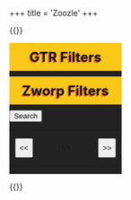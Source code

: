 +++
title = 'Zoozle'
+++

{{<rawhtml>}}
<script src='https://code.jquery.com/jquery-3.6.0.min.js'></script>
<script src="https://cdnjs.cloudflare.com/ajax/libs/three.js/0.159.0/three.min.js" integrity="sha512-OviGQIoFPxWNbGybQNprasilCxjtXNGCjnaZQvDeCT0lSPwJXd5TC3usI/jsWepKW9lZLZ1ob1q/Vy4MnlTt7g==" crossorigin="anonymous" referrerpolicy="no-referrer"></script>
<link rel="stylesheet" href="https://cdnjs.cloudflare.com/ajax/libs/font-awesome/6.5.1/css/all.min.css">
<script src='/toolkist.js'></script>
<script src='/toolkist_color.js'></script>
<script src='/toolkist_fs.js'></script>
<script src='/toolkist_playlist.js'></script>
<script src='/toolkist.zworpshop.js'></script>
<script src='/toolkist.zoozle.js'></script>
<script src='/toolkist.apisearch.js'></script>
<script src='/toolkist.apimanager.js'></script>
<style>
    #content{
        display: flex;
        flex-direction: row;
    }
    #left_container{
        width: 200px;
        background-color: rgb(34,34,34);
    }
    #results_container
    {
        flex: 1;
        padding: 5px;
    }
    .filtersHeader
    {
        width: 100%;
        height: 50px;
        position: relative;
        background-color: rgb(251, 199, 25); 
    }
    .filtersHeader h2
    {
        position: absolute;
        top: 50%;
        left: 50%;
        transform: translate(-50%, -50%);
        margin: 0;
        white-space:nowrap;
        font-size: 24px;
        color: rgb(17,17,17);
        text-shadow: -2px 2px 1px rgb(239, 107, 35);
        font-weight: bold;
    }
    .filterHolder
    {
        padding: 5px;
    }
    .filterRow
    {
        margin-bottom: 5px;
    }
    .filterEnableButton
    {
        padding: 3px;
        width: 30px;
        height: 30px;
        margin-right: 5px;
    }
    #pageControls{
        display: flex;
        flex-direction: row;
        height: 35px;
    }
    #pageControls input{
        margin-left: 10px;
        margin-right: 10px;
    }
    #pageControls span
    {
        position: absolute;
        top: 50%;
        left: 50%;
        transform: translate(-50%, -50%);
    }
    #pageNumberHolder
    {
        position:relative;
        flex: 1;
        height: 100%;
    }
    .level-row {
        display: flex;
        align-items: center;
        border-radius: 8px;
        overflow: hidden;
        background-color: rgb(34,34,34);
        margin:3px;
    }
    .level-image {
        flex-shrink: 0;
        width: 120px;
        height: 100%;
        object-fit: cover;
    }
    .level-content {
        padding: 2px;
        padding-left: 10px;
        flex-grow: 1;
        color: rgb(251, 199, 25);
    }
    .points-box {
        margin: 5px 10px;
        background-color: rgb(251, 199, 25);
        color: white;
        border-radius: 5px;
        height: 40px;
        padding: 0px 5px;
        box-sizing: border-box;
        line-height: 40px;
        color: rgb(17,17,17);
    }
    .addLevelButton
    {
        margin: 5px 10px;
        /*background-color: rgb(251, 199, 25);*/
        background-color: grey;
        color: white;
        border-radius: 5px;
        width: 40px;
        font-size: 32px;
        height: 40px;
        padding: 0px 5px;
        box-sizing: border-box;
        line-height: 40px;
        color: rgb(17,17,17);
        text-align:center;    
        user-select: none;    
    }
    /*
    .addLevelButton:hover
    {
        background-color: rgb(239, 107, 35);
        cursor:pointer;
    }
    */
    .level-name {
        margin-top: 0;
    }
    .level-author, .level-validation-time {
        height: 20px;     
    }
    .level-validation-time span{
        line-height: 20px;
        padding-bottom: 3px;
        height: 100%;
    }
    .level-validation-time img{
        height: 100%;
    }
    .byPrefix{
        color:rgb(239, 107, 35);
    }
    #results_container
    {
        overflow-y:auto;
        position:relative;
    }
    .steam-button {
        padding: 5px 10px;
        color: white;
        border: none;
        border-radius: 5px;
        cursor: pointer;
        width: 40px;
        height: 40px;
    }
    #imagePreviewOverlay {
        display: none; /* Hidden by default */
        position: absolute; /* Changed to absolute based on your requirement */
        width: 100%; /* Full width of the container */
        height: 100%; /* Full height of the container */
        top: 0;
        left: 0;
        right: 0;
        bottom: 0;
        background-color: rgba(0, 0, 0, 0.8); /* Black background with opacity */
        z-index: 1000; /* Ensure it's above other content */
        cursor: pointer; /* Add a pointer on hover */
        justify-content: center; /* Center the image horizontally */
        align-items: center; /* Center the image vertically */
    }
    #closeBtn {
        position: absolute;
        top: 20px;
        right: 20px;
        font-size: 24px;
        color: white;
        cursor: pointer;
    }
    #largeImagePreview {
        max-width: 70%; /* Makes the image take up to 70% of the overlay width */
        max-height: 70%; /* Optionally, makes the image take up to 70% of the overlay height, maintaining aspect ratio */
        object-fit: contain; /* Ensures the image is scaled properly within its dimensions */
    }
    .level-other
    {
        display: flex;
        flex-direction:row;
    }
    </style>

<div id='content'>
    <div id='left_container'>
        <div class='filtersHeader'>
            <h2>GTR Filters</h2>
        </div>
        <div class='filterHolder' id='gtrFilters'></div>
        <div class='filtersHeader'>
            <h2>Zworp Filters</h2>
        </div>
        <div class='filterHolder' id='zworpFilters'></div>
        <div id='controls'>
            <input class='standardButton' type="button" value="Search" onclick="toolkist_apimanager.Search()"/>
            <hr>
            <div id='pageControls'>
                <input class='standardButton'  type="button" value="<<" onclick="toolkist_apimanager.PreviousPage()"/>
                <div id='pageNumberHolder'>
                    <span id="pageNumber">1/1</span>
                </div>
                <input class='standardButton'  type="button" value=">>" onclick="toolkist_apimanager.NextPage()"/>
            </div>     
            <hr>       
        </div>
    </div>
    <div id='results_container'>
       <!-- Overlay for image preview -->
        <div id="imagePreviewOverlay">
            <img id="largeImagePreview"/>
        </div>
        <div id='results'>
        </div>
    </div>
</div>

<script>
    function AddLevelToPlaylist(levelHash)
    {
        console.log(levelHash);
    }
    function OnLoaded() {
        var resultsDiv = $('#results');
        resultsDiv.empty(); // Clear the results div

        if (toolkist_apimanager.pageData.levels.length > 0) {
            toolkist_apimanager.pageData.levels.forEach(function(level) {
                var extraGTRData = toolkist_apimanager.GetAdditionalGTRData(level);
                var points = extraGTRData.points !== undefined ? extraGTRData.points : null;

                var row = $('<div>').addClass('level-row');
                var image = $('<img>').addClass('level-image').attr('src', level.attributes.imageUrl).css('cursor', 'pointer');
                
                // Add click event to show the image in a larger preview
                image.click(function() {
                    $('#largeImagePreview').attr('src', $(this).attr('src'));
                    $('#imagePreviewOverlay').css('display', 'flex').fadeIn();
                });

                var content = $('<div>').addClass('level-content');
                var other = $('<div>').addClass('level-other');

                var addButton = $('<div>').addClass('addLevelButton').text("+").attr('onclick', "AddLevelToPlaylist('" + level.attributes.fileHash + "')");
                other.append(addButton);


                if (points !== null) {
                    var pointsBox = $('<div>').addClass('points-box').text('Points: ' + points);
                    other.append(pointsBox);
                }

                var name = $('<h3>').addClass('level-name').text(level.attributes.name);
                var author = $('<div>').addClass('level-author').append($('<span>').addClass('byPrefix').text('By: ')).append($('<span>').text(level.attributes.fileAuthor));
                var validationTime = $('<div>').addClass('level-validation-time').append($('<img>').attr('src', '/medal_author.png')).append($('<span>').text(toolkist_apimanager.ConvertSecondsToDisplayTime(level.attributes.validation)));

                
                var steamButton = $('<img>').addClass('steam-button').attr('src', '/steamIcon.png').attr('onclick', "window.open('https://steamcommunity.com/sharedfiles/filedetails/?id=" + level.attributes.workshopId + "', '_blank')");

                content.append(name, author, validationTime);
                other.append(steamButton);
                row.append(image, content, other);
                resultsDiv.append(row);
            });
        } else {
            resultsDiv.append('<p>No levels found.</p>');
        }

        $('#pageNumber').html(toolkist_apimanager.pageData.pageNumber + "/" + (Math.ceil(toolkist_apimanager.levelsBuffer.length / toolkist_apimanager.pageData.pageSize)));

        // Optional: Close the overlay by clicking outside the image
        $('#imagePreviewOverlay').click(function(e) {
            if (e.target.id == "imagePreviewOverlay") {
                $(this).fadeOut();
            }
        });
    }


    $(document).ready(function() {
        toolkist_apimanager.GetPlayerData(function(){
            toolkist_apimanager.RenderFilters('zworp', 'Filters');
            toolkist_apimanager.RenderFilters('gtr', 'Filters');
            toolkist_apimanager.OnLoadedCallback = OnLoaded;
        });        
    });
</script>

{{</rawhtml>}}